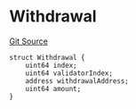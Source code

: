 # Withdrawal
[Git Source](https://github.com/lidofinance/community-staking-module/blob/49f6937ff74cffecb74206f771c12be0e9e28448/src/lib/Types.sol)


```solidity
struct Withdrawal {
    uint64 index;
    uint64 validatorIndex;
    address withdrawalAddress;
    uint64 amount;
}
```

